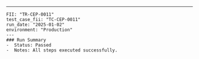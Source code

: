---
    FII: "TR-CEP-0011"
    test_case_fii: "TC-CEP-0011"
    run_date: "2025-01-02"
    environment: "Production"
    ---
    ### Run Summary
    -  Status: Passed
    -  Notes: All steps executed successfully.